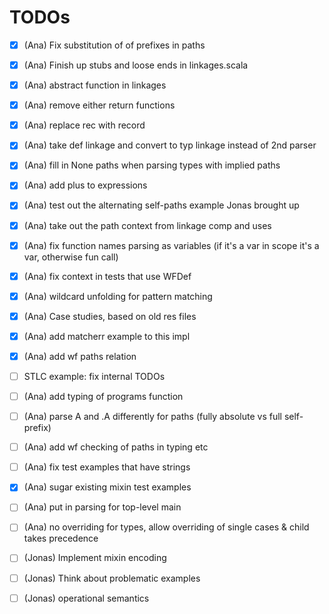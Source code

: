 # TODOs

- [x] (Ana) Fix substitution of of prefixes in paths
- [x] (Ana) Finish up stubs and loose ends in linkages.scala
- [x] (Ana) abstract function in linkages 
- [x] (Ana) remove either return functions
- [x] (Ana) replace rec with record 
- [x] (Ana) take def linkage and convert to typ linkage instead of 2nd parser
- [x] (Ana) fill in None paths when parsing types with implied paths
- [x] (Ana) add plus to expressions
- [x] (Ana) test out the alternating self-paths example Jonas brought up
- [x] (Ana) take out the path context from linkage comp and uses
- [x] (Ana) fix function names parsing as variables (if it's a var in scope it's a var, otherwise fun call)
- [x] (Ana) fix context in tests that use WFDef
- [x] (Ana) wildcard unfolding for pattern matching
- [x] (Ana) Case studies, based on old res files
- [x] (Ana) add matcherr example to this impl
- [x] (Ana) add wf paths relation
- [ ] STLC example: fix internal TODOs
- [ ] (Ana) add typing of programs function
- [ ] (Ana) parse A and .A differently for paths (fully absolute vs full self-prefix)
- [ ] (Ana) add wf checking of paths in typing etc
- [ ] (Ana) fix test examples that have strings
- [x] (Ana) sugar existing mixin test examples
- [ ] (Ana) put in parsing for top-level main
- [ ] (Ana) no overriding for types, allow overriding of single cases & child takes precedence

- [ ] (Jonas) Implement mixin encoding
- [ ] (Jonas) Think about problematic examples
- [ ] (Jonas) operational semantics